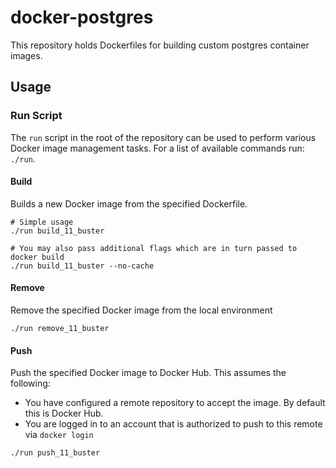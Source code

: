 # docker-postgres

This repository holds Dockerfiles for building custom postgres container images.

## Usage

### Run Script

The `run` script in the root of the repository can be used to perform various Docker image management tasks. For a list of available commands run: `./run`.

#### Build

Builds a new Docker image from the specified Dockerfile.

```
# Simple usage
./run build_11_buster

# You may also pass additional flags which are in turn passed to docker build
./run build_11_buster --no-cache
```

#### Remove

Remove the specified Docker image from the local environment

```
./run remove_11_buster
```

#### Push

Push the specified Docker image to Docker Hub. This assumes the following:

* You have configured a remote repository to accept the image. By default this is Docker Hub.
* You are logged in to an account that is authorized to push to this remote via `docker login`

```
./run push_11_buster
```
